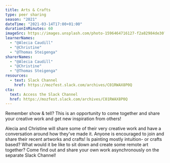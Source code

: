 ```yaml
---
title: Arts & Crafts
type: peer sharing
season: "2021"
dateTime: "2021-03-14T17:00+01:00"
durationInMinutes: 60
imageSrc: https://images.unsplash.com/photo-1596464716127-f2a82984de30?ixid=MXwxMjA3fDB8MHxwaG90by1wYWdlfHx8fGVufDB8fHw%3D&ixlib=rb-1.2.1&auto=format&fit=crop&w=1950&q=80
learnerNames:
  - "@Alecia Caudill"
  - "@Christine"
  - "@Thomas Steigenga"
sharerNames:
  - "@Alecia Caudill"
  - "@Christine"
  - "@Thomas Steigenga"
resources:
  - text: Slack Channel
    href: https://mozfest.slack.com/archives/C01RWAX8P0Q
cta:
  text: Access the Slack Channel
  href: https://mozfest.slack.com/archives/C01RWAX8P0Q
---
```


Remember show & tell? This is an opportunity to come together and share your creative work and get new inspiration from others!

<!--more-->

Alecia and Christine will share some of their very creative work and have a conversation around how they've made it. Anyone is encouraged to join and share their recent artworks and crafts! Is painting mostly intuition- or crafts based? What would it be like to sit down and create some remote art together? Come find out and share your own work asynchronously on the separate Slack Channel!
